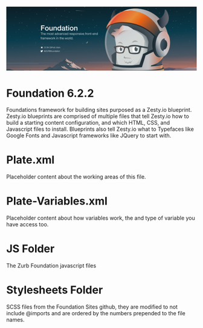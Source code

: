 ![Cover Image](https://github.com/ardeay/plate-foundation-622/blob/master/cover.png)

# Foundation 6.2.2 
Foundations framework for building sites purposed as a Zesty.io blueprint. Zesty.io blueprints are comprised of multiple files that tell Zesty.io how to build a starting content configuration, and which HTML, CSS, and Javascript files to install. Blueprints also tell Zesty.io what to Typefaces like Google Fonts and Javascript frameworks like JQuery to start with.

# Plate.xml

Placeholder content about the working areas of this file.

# Plate-Variables.xml

Placeholder content about how variables work, the and type of variable you have access too.

# JS Folder

The Zurb Foundation javascript files

# Stylesheets Folder

SCSS files from the Foundation Sites github, they are modified to not include @imports and are ordered by the numbers prepended to the file names.
